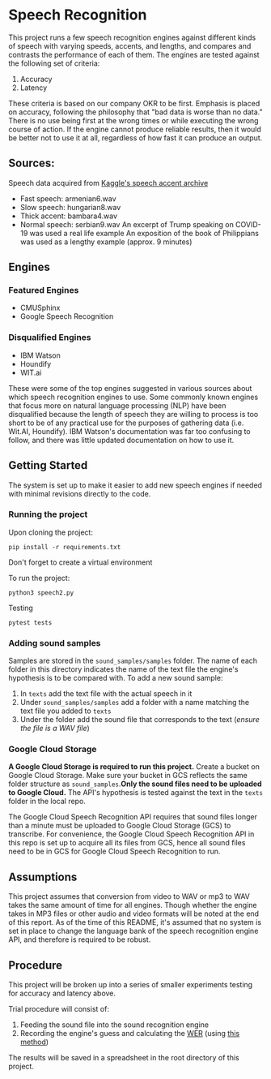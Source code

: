 # Speech Recognition
This project runs a few speech recognition engines against different kinds of speech with varying speeds, accents, and lengths, and compares and contrasts the performance of each of them.
The engines are tested against the following set of criteria:
1) Accuracy
2) Latency

These criteria is based on our company OKR to be first. Emphasis is placed on accuracy, following the philosophy that "bad data is worse than no data." There is no use being first at the wrong times or while executing the wrong course of action. If the engine cannot produce reliable results, then it would be better not to use it at all, regardless of how fast it can produce an output.

## Sources:
Speech data acquired from [Kaggle's speech accent archive](https://www.kaggle.com/rtatman/speech-accent-archive)
- Fast speech: armenian6.wav
- Slow speech: hungarian8.wav
- Thick accent: bambara4.wav
- Normal speech: serbian9.wav
An excerpt of Trump speaking on COVID-19 was used a real life example
An exposition of the book of Philippians was used as a lengthy example (approx. 9 minutes)

## Engines
### Featured Engines
- CMUSphinx
- Google Speech Recognition

### Disqualified Engines
- IBM Watson
- Houndify
- WIT.ai

These were some of the top engines suggested in various sources about which speech recognition engines to use. Some commonly known engines that focus more on natural language processing (NLP) have been disqualified because the length of speech they are willing to process is too short to be of any practical use for the purposes of gathering data (i.e. Wit.AI, Houndify).
IBM Watson's documentation was far too confusing to follow, and there was little updated documentation on how to use it.

## Getting Started
The system is set up to make it easier to add new speech engines if needed with minimal revisions directly to the code.

### Running the project
Upon cloning the project:
```
pip install -r requirements.txt
```
Don't forget to create a virtual environment

To run the project:
```
python3 speech2.py
```
Testing
```
pytest tests
```

### Adding sound samples
Samples are stored in the `sound_samples/samples` folder. The name of each folder in this directory indicates the name of the text file the engine's hypothesis is to be compared with.
To add a new sound sample:
1) In `texts` add the text file with the actual speech in it
2) Under `sound_samples/samples` add a folder with a name matching the text file you added to `texts`
3) Under the folder add the sound file that corresponds to the text (*ensure the file is a WAV file*)

### Google Cloud Storage
**A Google Cloud Storage is required to run this project.** Create a bucket on Google Cloud Storage. Make sure your bucket in GCS reflects the same folder structure as `sound_samples`.**Only the sound files need to be uploaded to Google Cloud.** The API's hypothesis is tested against the text in the `texts` folder in the local repo.

The Google Cloud Speech Recognition API requires that sound files longer than a minute must be uploaded to Google Cloud Storage (GCS) to transcribe. For convenience, the Google Cloud Speech Recognition API in this repo is set up to acquire all its files from GCS, hence all sound files need to be in GCS for Google Cloud Speech Recognition to run.

## Assumptions
This project assumes that conversion from video to WAV or mp3 to WAV takes the same amount of time for all engines. Though whether the engine takes in MP3 files or other audio and video formats will be noted at the end of this report. As of the time of this README, it's assumed that no system is set in place to change the language bank of the speech recognition engine API, and therefore is required to be robust.

## Procedure
This project will be broken up into a series of smaller experiments testing for accuracy and latency above.

Trial procedure will consist of:
1) Feeding the sound file into the sound recognition engine
2) Recording the engine's guess and calculating the [WER](https://blog.voicebase.com/how-to-compare-speech-engine-accuracy) (using [this method](https://www.quora.com/How-do-I-measure-the-accuracy-of-speech-recognition))

The results will be saved in a spreadsheet in the root directory of this project.
